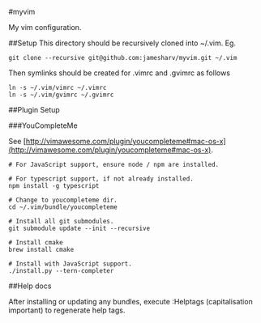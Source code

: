 
#myvim

My vim configuration.

##Setup
This directory should be recursively cloned into ~/.vim. Eg.

```
git clone --recursive git@github.com:jamesharv/myvim.git ~/.vim
```

Then symlinks should be created for .vimrc and .gvimrc as follows

```
ln -s ~/.vim/vimrc ~/.vimrc
ln -s ~/.vim/gvimrc ~/.gvimrc
```

##Plugin Setup

###YouCompleteMe

See [http://vimawesome.com/plugin/youcompleteme#mac-os-x](http://vimawesome.com/plugin/youcompleteme#mac-os-x).

```
# For JavaScript support, ensure node / npm are installed.

# For typescript support, if not already installed.
npm install -g typescript

# Change to youcompleteme dir.
cd ~/.vim/bundle/youcompleteme

# Install all git submodules.
git submodule update --init --recursive

# Install cmake
brew install cmake

# Install with JavaScript support.
./install.py --tern-completer 
```

##Help docs

After installing or updating any bundles, execute :Helptags (capitalisation important) to regenerate help tags.

